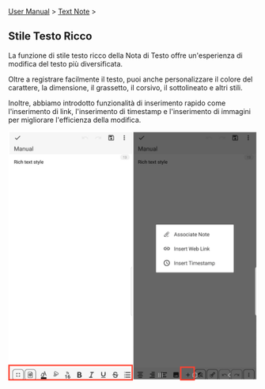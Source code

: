 [User Manual](/dragonnest/drawnote/manual/it/text_note) > [Text Note](/dragonnest/drawnote/manual/it/text_note) >

Stile Testo Ricco
---
La funzione di stile testo ricco della Nota di Testo offre un'esperienza di modifica del testo più diversificata.

Oltre a registrare facilmente il testo, puoi anche personalizzare il colore del carattere, la dimensione, il grassetto, il corsivo, il sottolineato e altri stili.

Inoltre, abbiamo introdotto funzionalità di inserimento rapido come l'inserimento di link, l'inserimento di timestamp e l'inserimento di immagini per migliorare l'efficienza della modifica.

![](imgs/rich_text_style1.png)
